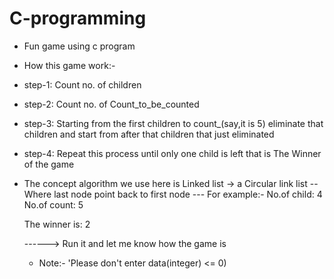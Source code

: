 # C-programming
* Fun game using c program
* How this game work:-
* step-1: Count no. of children
* step-2: Count no. of Count_to_be_counted
* step-3: Starting from the first children to count_(say,it is 5) eliminate that children and start from after that children that just eliminated
* step-4: Repeat this process until only one child is left that is The Winner of the game

* The concept algorithm we use here is Linked list -> a Circular link list
-- Where last node point back to first node ---
  For example:-
  No.of child: 4
  No.of count: 5

  The winner is: 2

  ------>
  Run it and let me know how the game is
  
  * Note:- 'Please don't enter data(integer) <= 0)  
